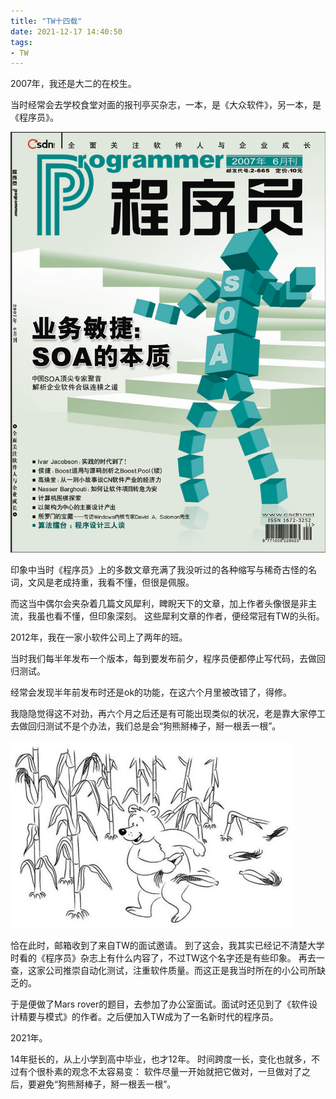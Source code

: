 ```yaml
---
title: "TW十四载"
date: 2021-12-17 14:40:50
tags:
- TW
---
```


2007年，我还是大二的在校生。

当时经常会去学校食堂对面的报刊亭买杂志，一本，是《大众软件》，另一本，是《程序员》。

<img src="/images/14years/cxy-2007-06.png"/>

印象中当时《程序员》上的多数文章充满了我没听过的各种缩写与稀奇古怪的名词，文风是老成持重，我看不懂，但很是佩服。

而这当中偶尔会夹杂着几篇文风犀利，睥睨天下的文章，加上作者头像很是非主流，我虽也看不懂，但印象深刻。
这些犀利文章的作者，便经常冠有TW的头衔。

2012年，我在一家小软件公司上了两年的班。

当时我们每半年发布一个版本，每到要发布前夕，程序员便都停止写代码，去做回归测试。

经常会发现半年前发布时还是ok的功能，在这六个月里被改错了，得修。

我隐隐觉得这不对劲，再六个月之后还是有可能出现类似的状况，老是靠大家停工去做回归测试不是个办法，我们总是会“狗熊掰棒子，掰一根丢一根”。

<img src="/images/14years/gxbbz.png"/>

恰在此时，邮箱收到了来自TW的面试邀请。
到了这会，我其实已经记不清楚大学时看的《程序员》杂志上有什么内容了，不过TW这个名字还是有些印象。
再去一查，这家公司推崇自动化测试，注重软件质量。而这正是我当时所在的小公司所缺乏的。

于是便做了Mars rover的题目，去参加了办公室面试。面试时还见到了《软件设计精要与模式》的作者。之后便加入TW成为了一名新时代的程序员。

2021年。

14年挺长的，从上小学到高中毕业，也才12年。
时间跨度一长，变化也就多，不过有个很朴素的观念不太容易变：
软件尽量一开始就把它做对，一旦做对了之后，要避免“狗熊掰棒子，掰一根丢一根”。